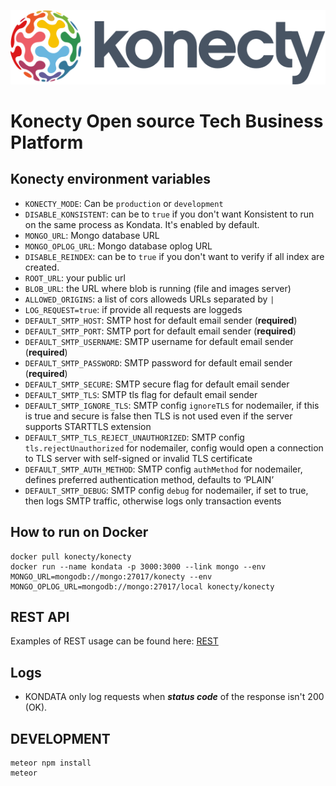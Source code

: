 ![Konecty](logo-konecty.png)

# Konecty Open source Tech Business Platform

## Konecty environment variables

-   `KONECTY_MODE`: Can be `production` or `development`
-   `DISABLE_KONSISTENT`: can be to `true` if you don't want Konsistent to run on the same process as Kondata. It's enabled by default.
-   `MONGO_URL`: Mongo database URL
-   `MONGO_OPLOG_URL`: Mongo database oplog URL
-   `DISABLE_REINDEX`: can be to `true` if you don't want to verify if all index are created.
-   `ROOT_URL`: your public url
-   `BLOB_URL`: the URL where blob is running (file and images server)
-   `ALLOWED_ORIGINS`: a list of cors alloweds URLs separated by `|`
-   `LOG_REQUEST=true`: if provide all requests are loggeds
-   `DEFAULT_SMTP_HOST`: SMTP host for default email sender (**required**)
-   `DEFAULT_SMTP_PORT`: SMTP port for default email sender (**required**)
-   `DEFAULT_SMTP_USERNAME`: SMTP username for default email sender (**required**)
-   `DEFAULT_SMTP_PASSWORD`: SMTP password for default email sender (**required**)
-   `DEFAULT_SMTP_SECURE`: SMTP secure flag for default email sender
-   `DEFAULT_SMTP_TLS`: SMTP tls flag for default email sender
-   `DEFAULT_SMTP_IGNORE_TLS`: SMTP config `ignoreTLS` for nodemailer, if this is true and secure is false then TLS is not used even if the server supports STARTTLS extension
-   `DEFAULT_SMTP_TLS_REJECT_UNAUTHORIZED`: SMTP config `tls.rejectUnauthorized` for nodemailer, config would open a connection to TLS server with self-signed or invalid TLS certificate
-   `DEFAULT_SMTP_AUTH_METHOD`: SMTP config `authMethod` for nodemailer, defines preferred authentication method, defaults to ‘PLAIN’
-   `DEFAULT_SMTP_DEBUG`: SMTP config `debug` for nodemailer, if set to true, then logs SMTP traffic, otherwise logs only transaction events

## How to run on Docker

```
docker pull konecty/konecty
docker run --name kondata -p 3000:3000 --link mongo --env MONGO_URL=mongodb://mongo:27017/konecty --env MONGO_OPLOG_URL=mongodb://mongo:27017/local konecty/konecty
```

## REST API

Examples of REST usage can be found here: [REST](REST.md)

## Logs

-   KONDATA only log requests when **_status code_** of the response isn't 200 (OK).

## DEVELOPMENT

```
meteor npm install
meteor
```
